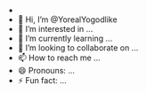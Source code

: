 -
-  👋 Hi, I’m @YorealYogodlike
- 👀 I’m interested in ...
- 🌱 I’m currently learning ...
- 💞️ I’m looking to collaborate on ...
- 📫 How to reach me ...
- 😄 Pronouns: ...
- ⚡ Fun fact: ...

<!---
YorealYogodlike/YorealYogodlike is a ✨ special ✨ repository because its `README.md` (this file) appears on your GitHub profile.
You can click the Preview link to take a look at your changes.
--->
